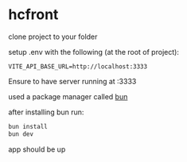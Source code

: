 # hcfront

clone project to your folder

setup .env with the following (at the root of project):

```env
VITE_API_BASE_URL=http://localhost:3333
```

Ensure to have server running at :3333

used a package manager called [bun](https://bun.sh/docs/installation)

after installing bun run:
```bash
bun install
bun dev
```

app should be up
